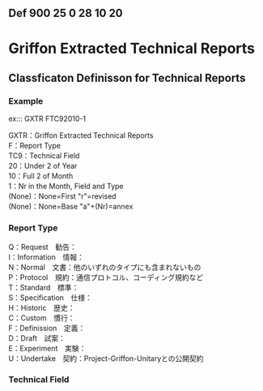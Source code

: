 ## Def 900 25 0 28 10 20

# Griffon Extracted Technical Reports
## Classficaton Definisson for Technical Reports
### Example

ex::: GXTR FTC92010-1

GXTR：Griffon Extracted Technical Reports  
F：Report Type  
TC9：Technical Field  
20：Under 2 of Year  
10：Full 2 of Month  
1：Nr in the Month, Field and Type  
(None)：None=First "r"=revised  
(None)：None=Base "a"+(Nr)=annex  



### Report Type

Q：Request　勧告：  
I：Information　情報：  
N：Normal　文書：他のいずれのタイプにも含まれないもの  
P：Protocol　規約：通信プロトコル、コーディング規約など  
T：Standard　標準：  
S：Specification　仕様：  
H：Historic　歴史：  
C：Custom　慣行：  
F：Definission　定義：  
D：Draft　試案：  
E：Experiment　実験：  
U：Undertake　契約：Project-Griffon-Unitaryとの公開契約  

### Technical Field
